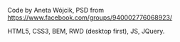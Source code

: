 Code by Aneta Wójcik, PSD from https://www.facebook.com/groups/940002776068923/


HTML5, CSS3, BEM, RWD (desktop first), JS, JQuery.
